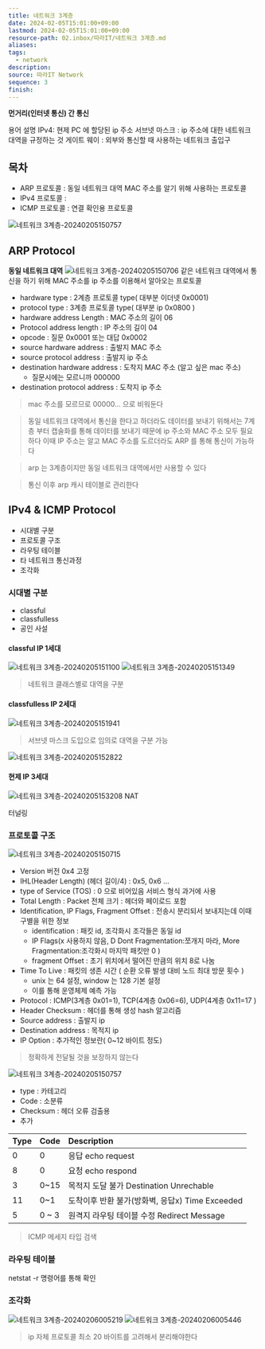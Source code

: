 ```yaml
---
title: 네트워크 3계층
date: 2024-02-05T15:01:00+09:00
lastmod: 2024-02-05T15:01:00+09:00
resource-path: 02.inbox/따라IT/네트워크 3계층.md
aliases: 
tags:
  - network
description: 
source: 따라IT Network
sequence: 3
finish: 
---
```

**먼거리(인터넷 통신) 간 통신**

용어 설명
IPv4: 현제 PC 에 할당된 ip 주소
서브넷 마스크 : ip 주소에 대한 네트워크 대역을 규정하는 것
게이트 웨이 : 외부와 통신할 때 사용하는 네트워크 출입구
## 목차
- ARP 프로토콜 : 동일 네트워크 대역 MAC 주소를 알기 위해 사용하는 프로토콜
- IPv4 프로토콜 : 
- ICMP 프로토콜 : 연결 확인용 프로토콜 


![네트워크 3계층-20240205150757](../../08.media/20240205150757.png)

## ARP Protocol
**동일 네트워크 대역**
![네트워크 3계층-20240205150706](../../08.media/20240205150706.png)
같은 네트워크 대역에서 통신을 하기 위해 MAC 주소를 ip 주소를 이용해서 알아오는 프로토콜
- hardware type : 2계층 프로토콜 type( 대부분 이더넷 0x0001)
- protocol type : 3계층 프로토콜 type( 대부분 ip 0x0800 )
- hardware address Length : MAC 주소의 길이 06
- Protocol address length : IP 주소의 길이 04
- opcode : 질문 0x0001 또는 대답 0x0002
- source hardware address : 출발지 MAC 주소
- source protocol address : 출발지 ip 주소
- destination hardware address : 도착지 MAC 주소 (알고 싶은 mac 주소)
	- 질문시에는 모르니까 000000
- destination protocol address : 도착지 ip 주소 
[](https://docs.google.com/presentation/d/1GParqmJVI3xwzFDk-FrOqGzFsAFbqUC5/edit#slide=id.p8)

>  mac 주소를 모르므로 00000... 으로 비워둔다

> 동일 네트워크 대역에서 통신을 한다고 하더라도 데이터를 보내기 위해서는 7계층 부터 캡술화를 통해 데이터를 보내기 때문에 ip 주소와 MAC 주소 모두 필요하다 이때 IP 주소는 알고 MAC 주소를 도르더라도 ARP 를 통해 통신이 가능하다

> arp 는 3계층이지만 동일 네트워크 대역에서만 사용할 수 있다

> 통신 이후 arp 캐시 테이블로 관리한다
## IPv4 & ICMP Protocol
- 시대별 구분
- 프로토콜 구조
- 라우팅 테이블
- 타 네트워크 통신과정
- 조각화
### 시대별 구분
- classful
- classfulless
- 공인 사설
#### classful IP 1세대
![네트워크 3계층-20240205151100](../../08.media/20240205151100.png)
![네트워크 3계층-20240205151349](../../08.media/20240205151349.png)
> 네트워크 클래스별로 대역을 구분

#### classfulless IP 2세대
![네트워크 3계층-20240205151941](../../08.media/20240205151941.png)
> 서브넷 마스크 도입으로 임의로 대역을 구분 가능

![네트워크 3계층-20240205152822](../../08.media/20240205152822.png)

#### 현제 IP 3세대
![네트워크 3계층-20240205153208](../../08.media/20240205153208.png)
NAT

터널링


### 프로토콜 구조
![네트워크 3계층-20240205150715](../../08.media/20240205150715.png)
- Version 버전 0x4 고정
- IHL(Header Length) (헤더 길이/4) : 0x5, 0x6 ...
- type of Service (TOS) : 0 으로 비어있음 서비스 형식 과거에 사용
- Total Length : Packet 전체 크기 : 헤더와 페이로드 포함
- Identification, IP Flags, Fragment Offset :
         전송시 분리되서 보내지는데 이때 구별을 위한 정보
	- identification : 패킷 id, 조각화시 조각들은 동일 id
	- IP Flags(x 사용하지 않음, D Dont Fragmentation:쪼개지 마라, More Fragmentation:조각화시 마지막 패킷만 0 )
	- fragment Offset : 초기 위치에서 떨어진 만큼의 위치 8로 나눔
- Time To Live : 패킷의 생존 시간 ( 순환 오류 발생 대비 노드 최대 방문 횟수 )
	- unix 는 64 설정, window 는 128 기본 설정
	- 이를 통해 운영체제 예측 가능
- Protocol : ICMP(3계층 0x01=1), TCP(4계층 0x06=6), UDP(4계층 0x11=17 )
- Header Checksum : 헤더를 통해 생성 hash 알고리즘
- Source address : 출발지 ip
- Destination address : 목적지 ip
- IP Option : 추가적인 정보란( 0~12 바이트 정도)

>정확하게 전달될 것을 보장하지 않는다

![네트워크 3계층-20240205150757](../../08.media/20240205150757.png)
- type : 카테고리
- Code : 소분류
- Checksum : 헤더 오류 검출용
- 추가

| Type | Code | Description |
|:---- |:---- |:----------- |
| 0    | 0    | 응답 echo request            |
| 8     | 0     | 요청 echo respond            |
| 3     | 0~15     | 목적지 도달 불가 Destination Unrechable            |
| 11     | 0~1     | 도착이후 반환 불가(방화벽, 응답x) Time Exceeded            |
| 5     | 0 ~ 3     | 원격지 라우팅 테이블 수정 Redirect Message            |
> ICMP 메세지 타입 검색

### 라우팅 테이블
netstat -r 명령어를 통해 확인

### 조각화
![네트워크 3계층-20240206005219](../../08.media/20240206005219.png)
![네트워크 3계층-20240206005446](../../08.media/20240206005446.png)
> ip 자체 프로토콜 최소 20 바이트를 고려해서 분리해야한다